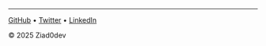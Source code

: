 ---

[GitHub](https://github.com/Ziad0dev) • [Twitter](https://twitter.com/Ziad0dev) • [LinkedIn](https://linkedin.com/in/Ziad0dev)

© 2025 Ziad0dev
